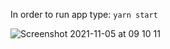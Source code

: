 In order to run app type: `yarn start`

![Screenshot 2021-11-05 at 09 10 11](https://user-images.githubusercontent.com/19806327/140479582-ecb61d91-0018-4ec3-8424-c9cf30abb122.png)
